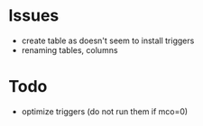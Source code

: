Issues
======
- create table as doesn't seem to install triggers
- renaming tables, columns

Todo
====
- optimize triggers (do not run them if mco=0)
